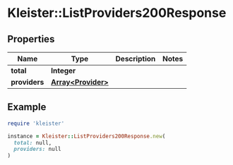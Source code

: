 # Kleister::ListProviders200Response

## Properties

| Name | Type | Description | Notes |
| ---- | ---- | ----------- | ----- |
| **total** | **Integer** |  |  |
| **providers** | [**Array&lt;Provider&gt;**](Provider.md) |  |  |

## Example

```ruby
require 'kleister'

instance = Kleister::ListProviders200Response.new(
  total: null,
  providers: null
)
```

